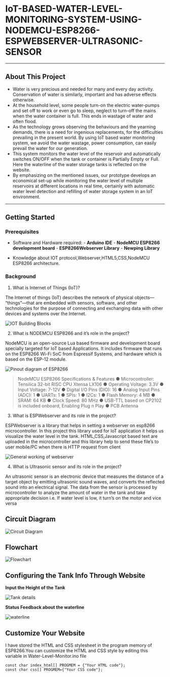 # IoT-BASED-WATER-LEVEL-MONITORING-SYSTEM-USING-NODEMCU-ESP8266-ESPWEBSERVER-ULTRASONIC-SENSOR



----------


## About This Project
- Water is very precious and needed for many and every day activity.
Conservation of water is similarly, important and has adverse effects
otherwise.
- At the household level, some people turn-on the electric water-pumps and
set off to work or even go to sleep, neglect to turn-off the mains when the
water container is full. This ends in wastage of water and often flood.
- As the technology grows observing the behaviours and the yearning
demands, there is a need for ingenious replacements, for the difficulties
prevailing in the present world. By using IoT based water monitoring
system, we avoid the water wastage, power consumption, can easily prevail
the water for our generation.
- This system monitors the water level of the reservoir and automatically
switches ON/OFF when the tank or container is Partially Empty or Full.
Here the waterline of the water storage tanks is reflected on the website.
- By emphasizing on the mentioned issues, our prototype develops an
economical set-up while monitoring the water level of multiple reservoirs at
different locations in real time, certainly with automatic water level
detection and refilling of water storage system in an IoT environment.


----------

## Getting Started

### Prerequisites

 

 - Software and Hardware required:
			 - **Arduino IDE**
			 - **NodeMCU ESP8266 development board**
			 - **ESP8266Webserver Library**
			 - **Newping Library**

- Knowledge about IOT protocol,Webserver,HTML5,CSS,NodeMCU ESP8266 architecture.


### Background

 1.  What is Internet of Things (IoT)?
 
The ​Internet of things​ (​IoT​) describes the network of physical objects—
“things”—that are embedded with sensors, software, and other technologies for the
purpose of connecting and exchanging data with other devices and systems over
the ​Internet​.

![IOT Building Blocks](https://drive.google.com/uc?export=view&id=1uA5eOJuuZGnGvATM_MA9H1R-Y0kxUiw0)

2. What is NODEMCU ESP8266 and it’s role in the project?

NodeMCU is an open-source Lua based firmware and ​development board
specially targeted for IoT based Applications. It includes firmware that runs on the
ESP8266 Wi-Fi SoC from Espressif Systems, and hardware which is based on the
ESP-12 module.

![Pinout diagram of ESP8266](https://drive.google.com/uc?export=view&id=1pM26tWKtpAv9ou5FpMF9hUYiOYkxwKES)

>  NodeMCU ESP8266 Specifications & Features
● Microcontroller: Tensilica 32-bit RISC CPU Xtensa LX106
● Operating Voltage: 3.3V
● Input Voltage: 7-12V
● Digital I/O Pins (DIO): 16
● Analog Input Pins (ADC): 1
● UARTs: 1
● SPIs: 1
● I2Cs: 1
● Flash Memory: 4 MB
● SRAM: 64 KB
● Clock Speed: 80 MHz
● USB-TTL based on CP2102 is included onboard, Enabling Plug n Play
● PCB Antenna

3. What is ESPWebserver and its role in the project?

ESPWebserver is a library that helps in setting a webserver on esp8266
microcontroller. In this project this library used for IoT application it helps us
visualize the water level in the tank. HTML,CSS,Javascript based text are uploaded
in the microcontroller and this library help to send these file’s to user mobile/PC
when there is HTTP request from client

![General working of webserver](https://drive.google.com/uc?export=view&id=1cQZU4zyQHMmOXwVEhHKLcETetX3tgNwF)

4. What is Ultrasonic sensor and its role in the project?

An ultrasonic sensor is an electronic device that measures the distance of a target
object by emitting ultrasonic sound waves, and converts the reflected sound into an
electrical signal. The data from the sensor is processed by microcontroller to
analyze the amount of water in the tank and take appropriate decision i.e. If water
level is low, it turn’s on the motor and vice versa

## Circuit Diagram

![Circuit  Diagram](https://drive.google.com/uc?export=view&id=1W1s1R1l_T7p8JenuA50skKPP995jG74f)

## Flowchart 

![Flowchart](https://drive.google.com/uc?export=view&id=1MA95bQdtelT91EExSqkyLMZJVBx7iEHx)

## Configuring the Tank Info Through Website
**Input the Height of the Tank**

![Tank details](https://drive.google.com/uc?export=view&id=1kb3ltVjoPUHD6wBEmkUzPaxhPz6A0lqp)

**Status Feedback about the waterline**

![waterline](https://drive.google.com/uc?export=view&id=1Kmgzw_ZCLkEaoeA_CmyJhiW3wHCC27sI)

## Customize Your Website 

I have stored the HTML and CSS stylesheet in the program memory of ESP8266.You can customize the HTML and CSS style by editing this variable in Water-Level-Monitor.ino file

    const char index_html[] PROGMEM = {"Your HTML code"};
    const char css[] PROGMEM={"Your CSS code"};




